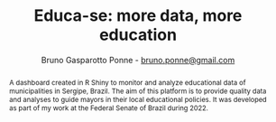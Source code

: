 ---
title: "Educa-se: more data, more education"
author: "Bruno Gasparotto Ponne - bruno.ponne@gmail.com"
layout: project
abstract: A dashboard created in R Shiny to monitor and analyze educational data of municipalities in Sergipe, Brazil. The aim of this platform is to provide quality data and analyses to guide mayors in their local educational policies. It was developed as part of my work at the Federal Senate of Brazil during 2022.
image: capa06.png
---